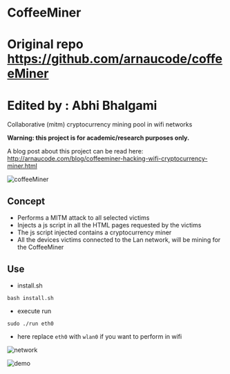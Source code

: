 # CoffeeMiner
# Original repo https://github.com/arnaucode/coffeeMiner
# Edited by : Abhi Bhalgami

Collaborative (mitm) cryptocurrency mining pool in wifi networks

**Warning: this project is for academic/research purposes only.**

A blog post about this project can be read here: http://arnaucode.com/blog/coffeeminer-hacking-wifi-cryptocurrency-miner.html

![coffeeMiner](https://raw.githubusercontent.com/arnaucode/coffeeMiner/master/coffeeMiner-logo-small.png "coffeeMiner")

## Concept
- Performs a MITM attack to all selected victims
- Injects a js script in all the HTML pages requested by the victims
- The js script injected contains a cryptocurrency miner
- All the devices victims connected to the Lan network, will be mining for the CoffeeMiner


## Use
- install.sh
```
bash install.sh
```

- execute run
```
sudo ./run eth0
```
- here replace ```eth0``` with ```wlan0``` if you want to perform in wifi

![network](https://raw.githubusercontent.com/arnaucode/coffeeMiner/master/coffeeMiner-network-attack.png "network")



![demo](https://raw.githubusercontent.com/arnaucode/coffeeMiner/master/coffeeMiner-demo-cutted.gif "demo")
